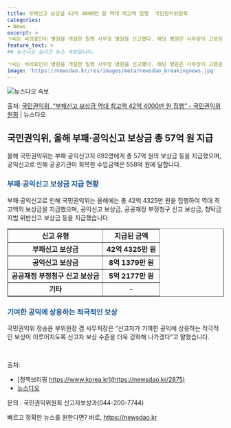 ```yaml
---
title: 부패신고 보상금 42억 4000만 원 역대 최고액 집행  국민권익위원회
categories:
- News
excerpt: >
ㄱ씨는 비의료인이 병원을 개설한 일명 사무장 병원을 신고했다. 해당 병원은 사무장이 고용된 것처럼 속이기 위…
feature_text: >
## 뉴스다오 실시간 뉴스 속보입니다.

ㄱ씨는 비의료인이 병원을 개설한 일명 사무장 병원을 신고했다. 해당 병원은 사무장이 고용된 것처럼 속이기 위…
image: 'https://newsdao.kr/res/images/meta/newsdao_breakingnews.jpg'
---
```


![뉴스다오 속보](https://newsdao.kr/res/images/meta/newsdao_breakingnews.jpg)

<p>출처: <a href="https://newsdao.kr/2875" rel="dofollow">국민권익위, “부패신고 보상금 역대 최고액 42억 4000만 원 집행” - 국민권익위원회</a> | 뉴스다오</p>

<h2 data-ke-size="size26">국민권익위, 올해 부패·공익신고 보상금 총 57억 원 지급</h2>
<p data-ke-size="size16">올해 국민권익위는 부패·공익신고자 692명에게 총 57억 원의 보상금 등을 지급했으며, 공익신고로 인해 공공기관이 회복한 수입금액은 558억 원에 달합니다.</p>

<h3><b><span style="color: #1a5490;">부패·공익신고 보상금 지급 현황</span></b></h3>
<p data-ke-size="size16">부패·공익신고로 인해 국민권익위는 올해에는 총 42억 4325만 원을 집행하여 역대 최고액의 보상금을 지급했으며, 공익신고 보상금, 공공재정 부정청구 신고 보상금, 청탁금지법 위반신고 보상금 등을 지급했습니다.</p>

<table style="width: 100%;" border="1">
<tbody>
<tr>
<td style="text-align: center; height: 17px;"><b>신고 유형</b></td>
<td style="text-align: center; height: 17px;"><b>지급된 금액</b></td>
</tr>
<tr>
<td style="text-align: center; height: 17px;"><b>부패신고 보상금</b></td>
<td style="text-align: center; height: 17px;"><b>42억 4325만 원</b></td>
</tr>
<tr>
<td style="text-align: center; height: 17px;"><b>공익신고 보상금</b></td>
<td style="text-align: center; height: 17px;"><b>8억 1379만 원</b></td>
</tr>
<tr>
<td style="text-align: center; height: 17px;"><b>공공재정 부정청구 신고 보상금</b></td>
<td style="text-align: center; height: 17px;"><b>5억 2177만 원</b></td>
</tr>
<tr>
<td style="text-align: center; height: 17px;"><b>기타</b></td>
<td style="text-align: center; height: 17px;">-</td>
</tr>
</tbody>
</table>

<h3><b><span style="color: #1a5490;">기여한 공익에 상응하는 적극적인 보상</span></b></h3>
<p data-ke-size="size16">국민권익위 정승윤 부위원장 겸 사무처장은 “신고자가 기여한 공익에 상응하는 적극적인 보상이 이루어지도록 신고자 보상 수준을 더욱 강화해 나가겠다”고 말했습니다.</p>
<p data-ke-size="size16">&nbsp;</p>

출처:
- [정책브리핑 https://www.korea.kr](https://newsdao.kr/2875)
- [뉴스다오](https://newsdao.kr/2875)

문의 : 국민권익위원회 신고자보상과(044-200-7744) 

빠르고 정확한 뉴스를 원한다면? 바로, <a href="https://newsdao.kr" rel="dofollow">https://newsdao.kr</a>


    
